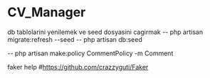 # CV_Manager


db tablolarini yenilemek ve seed dosyasini cagirmak
-- php artisan migrate:refresh --seed
-- php artisan db:seed

-- php artisan make:policy CommentPolicy -m Comment





faker help
#https://github.com/crazzyguti/Faker
